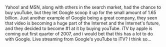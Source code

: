 Yahoo! and MSN, along with others in the search market, had the chance to buy youTube, but they let Google scoop it up for the small amount of 1.65 billion. Just another example of Google being a great company, they seen that video is becoming a huge part of the Internet and the Internet's future, and they decided to become #1 at it by buying youTube. iTV by apple is coming out first quarter of 2007, and i would bet that this has a lot to do with Google. Live streaming from Google's youTube to iTV? I think so...

